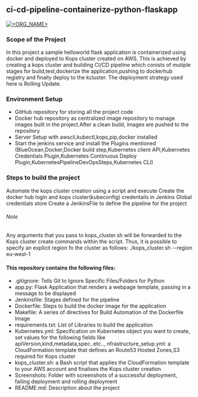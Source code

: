 ## ci-cd-pipeline-containerize-python-flaskapp

[![<ORG_NAME>](https://circleci.com/gh/divyarsada/ci-cd-pipeline-containerize-python-flaskapp.svg?style=shield)](https://app.circleci.com/pipelines/github/divyarsada/ci-cd-pipeline-containerize-python-flaskapp)

### Scope of the Project


In this project a sample helloworld flask application is containerized using docker and deployed to Kops cluster created on AWS. This is achieved by creating a kops cluster and building CI/CD pipeline which conists of mutiple stages for build,test,dockerize the application,pushing to dockerhub registry and finally deploy to the kcluster. The deployment strategy used here is Rolling Update.

### Environment Setup

* GitHub repository for storing all the project code
* Docker hub repository as centralized image repository to manage images built in the project.After a clean build, images are   pushed to the repository
* Server Setup with awscli,kubectl,kops,pip,docker installed
* Start the jenkins service and install the Plugins mentioned (BlueOcean,Docker,Docker build step,Kubernetes client API,Kubernetes Credentials Plugin,Kubernetes Continuous Deploy Plugin,KubernetesPipelineDevOpsSteps,Kubernetes CLI)

### Steps to build the project

Automate the kops cluster creation using a script and execute 
Create the docker hub login and kops cluster(kubeconfig) credentails in Jenkins   Global credentials store
Create a JenkinsFile to define the pipeline for the project

###### Note

Any arguments that you pass to kops_cluster.sh will be forwarded to the  Kops cluster create commands within the script. Thus, it is possible to specify an explicit region fo the cluster as follows:
./kops_cluster.sh --region eu-west-1
 
#### This repository contains the following files:

* .gitignore: Tells Git to Ignore Specific Files/Folders for Python
* app.py: Flask Application that renders a webpage template, passing in a message to be displayed
* Jenkinsfile: Stages defined for the pipeline
* Dockerfile: Steps to build the docker image for the application
* Makefile:  A series of directives for Build Automation of the Dockerfile Image
* requirements.txt: List of Libraries to build the application 
* Kubernetes.yml: Specification on Kubernetes object you want to create, set values for the following fields like
apiVersion,kind,metadata,spec..etc..,
 nfrastructure_setup.yml: a CloudFormation template that defines an Route53 Hosted Zones,S3 required for Kops cluster 
* kops_cluster.sh: a Bash script that applies the CloudFormation template to your AWS account and finalises the Kops cluster creation
* Screenshots: Folder with screenshots of a successful deployment, failing deployment and rolling deployment
* README.md: Description about the project
